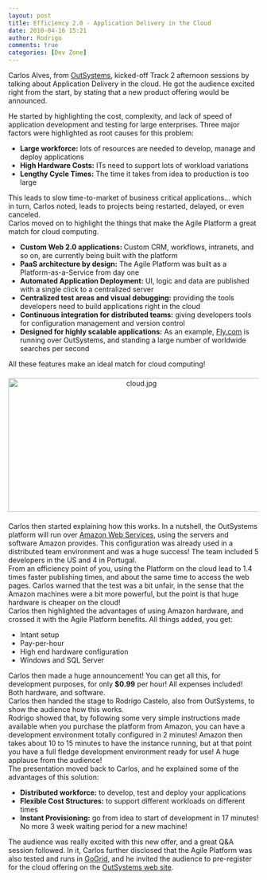 ```yaml
---
layout: post
title: Efficiency 2.0 - Application Delivery in the Cloud
date: 2010-04-16 15:21
author: Rodrigo
comments: true
categories: [Dev Zone]
---
```

Carlos Alves, from <a href="http://www.outsystems.com">OutSystems</a>, kicked-off Track 2 afternoon sessions by talking about Application Delivery in the cloud. He got the audience excited right from the start, by stating that a new product offering would be announced.
<div>He started by highlighting the cost, complexity, and lack of speed of application development and testing for large enterprises. Three major factors were highlighted as root causes for this problem:</div>
<div>
<div>
<ul>
	<li><b>Large workforce:</b> lots of resources are needed to develop, manage and deploy applications</li>
	<li><b>High Hardware Costs:</b> ITs need to support lots of workload variations</li>
	<li><b>Lengthy Cycle Times:</b> The time it takes from idea to production is too large<!--more--></li>
</ul>
</div>
<div>This leads to slow time-to-market of business critical applications... which in turn, Carlos noted, leads to projects being restarted, delayed, or even canceled.</div>
<div></div>
<div>Carlos moved on to highlight the things that make the Agile Platform a great match for cloud computing.</div>
<div>
<ul>
	<li><b>Custom Web 2.0 applications: </b>Custom CRM, workflows, intranets, and so on, are currently being built with the platform</li>
	<li><b>PaaS architecture by design:</b> The Agile Platform was built as a Platform-as-a-Service from day one</li>
	<li><b>Automated Application Deployment:</b> UI, logic and data are published with a single click to a centralized server</li>
	<li><b>Centralized test areas and visual debugging:</b> providing the tools developers need to build applications right in the cloud</li>
	<li><b>Continuous integration for distributed teams:</b> giving developers tools for configuration management and version control</li>
	<li><b>Designed for highly scalable applications:</b> As an example, <a href="http://www.fly.com/">Fly.com</a> is running over OutSystems, and standing a large number of worldwide searches per second</li>
</ul>
<div>All these features make an ideal match for cloud computing!</div>
</div>
<div></div>
<div style="padding-top:20px;"><span class="mt-enclosure mt-enclosure-image" style="display: inline;"><img class="mt-image-center" style="text-align: center; display: block; margin: 0 auto 20px;" alt="cloud.jpg" src="https://www.outsystems.com/blog/wp-content/uploads/2010/04/cloud2.jpg" width="520" height="269" /></span></div>
<div>Carlos then started explaining how this works. In a nutshell, the OutSystems platform will run over <a href="http://aws.amazon.com/">Amazon Web Services</a>, using the servers and software Amazon provides. This configuration was already used in a distributed team environment and was a huge success! The team included 5 developers in the US and 4 in Portugal.</div>
<div></div>
<div>From an efficiency point of you, using the Platform on the cloud lead to 1.4 times faster publishing times, and about the same time to access the web pages. Carlos warned that the test was a bit unfair, in the sense that the Amazon machines were a bit more powerful, but the point is that huge hardware is cheaper on the cloud!</div>
<div></div>
<div>Carlos then highlighted the advantages of using Amazon hardware, and crossed it with the Agile Platform benefits. All things added, you get:</div>
<div>
<ul>
	<li>Intant setup</li>
	<li>Pay-per-hour</li>
	<li>High end hardware configuration</li>
	<li>Windows and SQL Server</li>
</ul>
<div>Carlos then made a huge announcement! You can get all this, for development purposes, for only <b>$0.99</b> per hour! All expenses included! Both hardware, and software.</div>
<div></div>
<div>Carlos then handed the stage to Rodrigo Castelo, also from OutSystems, to show the audience how this works.</div>
<div></div>
<div>Rodrigo showed that, by following some very simple instructions made available when you purchase the platform from Amazon, you can have a development environment totally configured in 2 minutes! Amazon then takes about 10 to 15 minutes to have the instance running, but at that point you have a full fledge development environment ready for use! A huge applause from the audience!</div>
</div>
<div></div>
<div>The presentation moved back to Carlos, and he explained some of the advantages of this solution:</div>
<div>
<ul>
	<li><b>Distributed workforce:</b> to develop, test and deploy your applications</li>
	<li><b>Flexible Cost Structures:</b> to support different workloads on different times</li>
	<li><b>Instant Provisioning:</b> go from idea to start of development in 17 minutes! No more 3 week waiting period for a new machine!</li>
</ul>
</div>
<div>The audience was really excited with this new offer, and a great Q&amp;A session followed. In it, Carlos further disclosed that the Agile Platform was also tested and runs in <a href="http://www.gogrid.com/">GoGrid</a>, and he invited the audience to pre-register for the cloud offering on the <a href="http://www.outsystems.com/cloud">OutSystems web site</a>.</div>
</div>
&nbsp;
